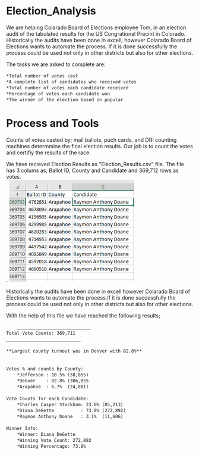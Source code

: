 
# Election_Analysis
We are helping Colarado Board of Elections employee Tom, in an election audit of the tabulated results for the US Congrational Precint in Colorado. Historically the audits have been done in excell, however Colarado Board of Elections wants to automate the process. If it is done successfully the process could be used not only in other districts but also for other elections. <br>

The tasks we are asked to complete are:

    *Total number of votes cast
    *A complete list of candidates who received votes
    *Total number of votes each candidate received
    *Percentage of votes each candidate won
    *The winner of the election based on popular
    


# Process and Tools
Counts of votes casted by; mail ballots, puch cards, and  DRI counting machines determmine the final election results. Our job is to count the votes and certifiy the results of the race.</br>

We have recieved Election Results as "Election_Results.csv" file. The file has 3 colums as; Ballot ID, County and Candidate and 369,712 rows as votes. </br>. 
![](https://github.com/4renginy/Election_Analysis/blob/master/excel.PNG)

Historically the audits have been done in excell however Colarado Board of Elections wants to automate the process.If it is done successfully the process could be used not only in other districts but also for other elections. <br>

With the help of this file we have reached the following results;</br>

    	____________________________
	Total Vote Counts: 369,711
	____________________________
	
	**Largest county turnout was in Denver with 82.8%**
	
	
	Votes % and counts by County:
		*Jefferson : 10.5% (38,855)
		*Denver    : 82.8% (306,055
		*Arapahoe  : 6.7%  (24,801)

	Vote Counts for each Candidate:
		*Charles Casper Stockham: 23.0% (85,213)
		*Diana DeGette          : 73.8% (272,892)
		*Raymon Anthony Doane   : 3.1%  (11,606)
		
	Winner Info:
		*Winner: Diana DeGette
		*Winning Vote Count: 272,892
		*Winning Percentage: 73.8%
		
